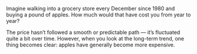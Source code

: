 Imagine walking into a grocery store every December since 1980 and buying a pound of apples. How much would that have cost you from year to year?

The price hasn’t followed a smooth or predictable path — it’s fluctuated quite a bit over time. However, when you look at the long-term trend, one thing becomes clear: apples have generally become more expensive.

